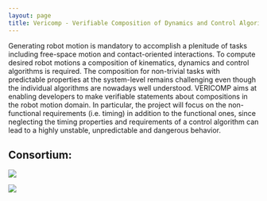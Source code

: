 ```yaml
---
layout: page
title: Vericomp - Verifiable Composition of Dynamics and Control Algorithms for Robot Motion
---
```


Generating robot motion is mandatory to accomplish a plenitude of tasks including free-space motion and contact-oriented interactions. To compute desired robot motions a composition of kinematics, dynamics and control algorithms is required. The composition for non-trivial tasks with predictable properties at the system-level remains challenging even though the individual algorithms are nowadays well understood. VERICOMP aims at enabling developers to make verifiable statements about compositions in the robot motion domain. In particular, the project will focus on the non-functional requirements (i.e. timing) in addition to the functional ones, since neglecting the timing properties and requirements of a control algorithm can lead to a highly unstable, unpredictable and dangerous behavior.

## Consortium:
[<img src="http://robmosys.eu/wp-content/uploads/2019/11/index-1-300x116.png">](https://www.uni-bielefeld.de/)

[<img src="http://robmosys.eu/wp-content/uploads/2019/10/h-brs-300x222.jpg">](https://www.h-brs.de/de)

